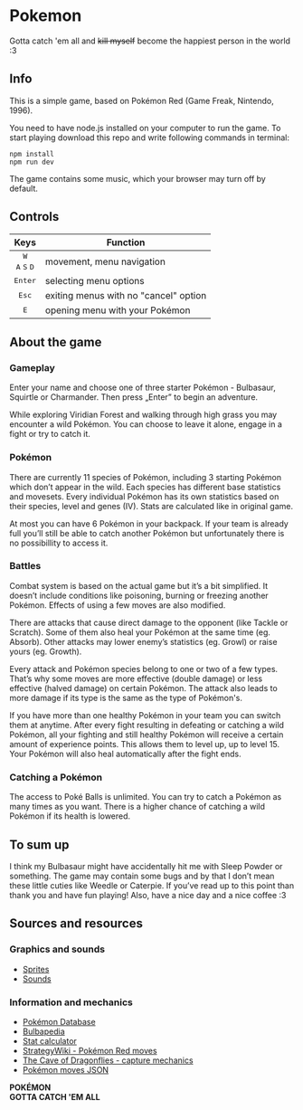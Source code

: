 # Pokemon
Gotta catch 'em all and <del>kill myself</del> become the happiest person in the world :3


## Info
This is a simple game, based on Pokémon Red (Game Freak, Nintendo, 1996).

You need to have node.js installed on your computer to run the game.
To start playing download this repo and write following commands in terminal:

```
npm install
npm run dev
```

The game contains some music, which your browser may turn off by default.


## Controls

| Keys | Function |
| :---: | --- |
| <kbd>W</kbd> <br> <kbd>A</kbd> <kbd>S</kbd> <kbd>D</kbd> | movement, menu navigation |
| <kbd>Enter</kbd> | selecting menu options |
| <kbd>Esc</kbd> | exiting menus with no "cancel" option |
| <kbd>E</kbd> | opening menu with your Pokémon |


## About the game

### Gameplay
Enter your name and choose one of three starter Pokémon - Bulbasaur, Squirtle or Charmander. Then press „Enter” to begin an adventure. 

While exploring Viridian Forest and walking through high grass you may encounter a wild Pokémon. You can choose to leave it alone, engage in a fight or try to catch it.

### Pokémon 
There are currently 11 species of Pokémon, including 3 starting Pokémon which don’t appear in the wild. Each species has different base statistics and movesets.
Every individual Pokémon has its own statistics based on their species, level and genes (IV). Stats are calculated like in original game. 

At most you can have 6 Pokémon in your backpack. If your team is already full you’ll still be able to catch another Pokémon but unfortunately there is no possibillity to access it.

### Battles
Combat system is based on the actual game but it’s a bit simplified. It doesn’t include conditions like poisoning, burning or freezing another Pokémon. Effects of using a few moves are also modified. 

There are attacks that cause direct damage to the opponent (like Tackle or Scratch). Some of them also heal your Pokémon at the same time (eg. Absorb). Other attacks may lower enemy’s statistics (eg. Growl) or raise yours (eg. Growth).

Every attack and Pokémon species belong to one or two of a few types. That’s why some moves are more effective (double damage) or less effective (halved damage) on certain Pokémon. The attack also leads to more damage if its type is the same as the type of Pokémon's.

If you have more than one healthy Pokémon in your team you can switch them at anytime. After every fight resulting in defeating or catching a wild Pokémon, all your fighting and still healthy Pokémon will receive a certain amount of experience points. This allows them to level up, up to level 15. Your Pokémon will also heal automatically after the fight ends.

### Catching a Pokémon
The access to Poké Balls is unlimited. You can try to catch a Pokémon as many times as you want. There is a higher chance of catching a wild Pokémon if its health is lowered.


## To sum up
I think my Bulbasaur might have accidentally hit me with Sleep Powder or something.
The game may contain some bugs and by that I don’t mean these little cuties like Weedle or Caterpie.
If you’ve read up to this point than thank you and have fun playing! Also, have a nice day and a nice coffee :3


## Sources and resources
### Graphics and sounds
- [Sprites](https://www.spriters-resource.com/game_boy_gbc/pokemonredblue/)
- [Sounds](https://downloads.khinsider.com/game-soundtracks/album/pokemon-game-boy-pok-mon-sound-complete-set-play-cd)

### Information and mechanics
- [Pokémon Database](https://pokemondb.net/)
- [Bulbapedia](https://bulbapedia.bulbagarden.net/wiki/Main_Page)
- [Stat calculator](https://pycosites.com/pkmn/stat_gen1.php)
- [StrategyWiki - Pokémon Red moves](https://strategywiki.org/wiki/Pok%C3%A9mon_Red_and_Blue/Moves)
- [The Cave of Dragonflies - capture mechanics](https://www.dragonflycave.com/mechanics/gen-i-capturing)
- [Pokémon moves JSON](https://github.com/pcattori/pokemon/blob/master/pokemon/data/moves.json)


**POKÉMON** <br>
**GOTTA CATCH 'EM ALL**